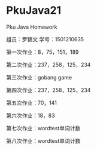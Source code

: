 # PkuJava21
Pku Java Homework
<html>
<p>组员：罗锦文  学号：1501210635</p>
<p>第一次作业：8，75，151，189</p>
<p>第二次作业：237，258，125，234</p>
<p>第三次作业：gobang game </p>
<p>第四次作业：237，258，125，234</p>
<p>第五次作业：70，141</p>
<p>第六次作业：18，83</p>
<p>第七次作业：wordtest单词计数</p>
<p>第八次作业：wordtest单词计数</p>
</html>
